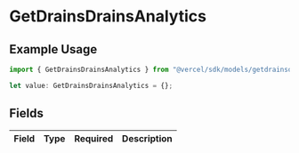 # GetDrainsDrainsAnalytics

## Example Usage

```typescript
import { GetDrainsDrainsAnalytics } from "@vercel/sdk/models/getdrainsop.js";

let value: GetDrainsDrainsAnalytics = {};
```

## Fields

| Field       | Type        | Required    | Description |
| ----------- | ----------- | ----------- | ----------- |